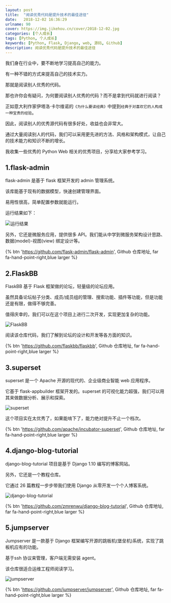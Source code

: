 ```yaml
---
layout: post
title:  "阅读优秀代码是提升技术的最佳途径"
date:   2018-12-02 16:36:29
urlname: 90
cover: https://img.jikehou.cn/cover/2018-12-02.jpg
categories: [个人成长]
tags: [Python, 个人成长]
keywords: [Python, Flask, Django, web, 源码, Github]
description: 阅读优秀代码是提升技术的最佳途径
---
```

我们身在行业中，要不断地学习提高自己的能力。

有一种不错的方式来提高自己的技术实力。

那就是阅读别人优秀的代码。

那也许你会有疑问，为何要阅读别人优秀的代码？而不是拿到代码就进行阅读？

正如意大利作家伊塔洛·卡尔维诺的`《为什么要读经典》`中提到`经典于对喜欢它的人构成一种宝贵的经验`。
<!-- more -->
因此，阅读别人的优秀源代码有很多好处，收益也会非常大。

通过大量阅读别人的代码，我们可以采用更先进的方法、风格和架构模式，让自己的技术能力和知识不断的增长。

我收集一些优秀的 Python Web 相关的优秀项目，分享给大家参考学习。

## 1.flask-admin

flask-admin 是基于 flask 框架开发的 admin 管理系统。

该库能基于现有的数据模型，快速创建管理界面。

易用性很高，简单配置参数就能运行。

运行结果如下：

![运行结果](https://img.jikehou.cn/img/20181202_1.gif)

另外，它还是微服务应用，提供很多 API。我们能从中学到微服务架构设计思路、数据(model)-视图(view) 绑定设计等。

{% btn 'https://github.com/flask-admin/flask-admin', Github 仓库地址, far fa-hand-point-right,blue larger %}


## 2.FlaskBB

FlaskBB 基于 Flask 框架做的论坛，轻量级的论坛应用。

虽然具备论坛帖子分类、成员/成员组的管理、搜索功能、插件等功能，但是功能还是有限，做得不够完善。

值得庆幸的，我们可以在这个项目上进行二次开发，实现更加复杂的功能。

![FlaskBB](https://img.jikehou.cn/img/20181202_2.png)

阅读该仓库代码，我们了解到论坛的设计和开发等各方面的知识。

{% btn 'https://github.com/flaskbb/flaskbb', Github 仓库地址, far fa-hand-point-right,blue larger %}


## 3.superset

superset 是一个 Apache 开源的现代的、企业级商业智能 web 应用程序。

它基于 flask-appbuilder 框架开发的。superset 的可视化能力超强，我们可以用其来做数据分析、展示和探索。

![superset](https://img.jikehou.cn/img/20181202_3.png)

这个项目实在太优秀了，如果能啃下了，能力绝对提升不止一个档次。

{% btn 'https://github.com/apache/incubator-superset', Github 仓库地址, far fa-hand-point-right,blue larger %}


## 4.django-blog-tutorial

django-blog-tutorial 项目是基于 Django 1.10 编写的博客网站。

另外，它还是一个教程仓库。

它通过 26 篇教程一步步带我们使用 Django 从零开发一个个人博客系统。

![django-blog-tutorial](https://img.jikehou.cn/img/20181202_4.png)


{% btn 'https://github.com/zmrenwu/django-blog-tutorial', Github 仓库地址, far fa-hand-point-right,blue larger %}


## 5.jumpserver

Jumpserver 是一款基于 Django 框架编写开源的跳板机(堡垒机)系统，实现了跳板机应有的功能。

基于ssh 协议来管理，客户端无需安装 agent。

该仓库很适合运维工程师阅读学习。

![jumpserver](https://img.jikehou.cn/img/20181202_5.png)


{% btn 'https://github.com/jumpserver/jumpserver', Github 仓库地址, far fa-hand-point-right,blue larger %}